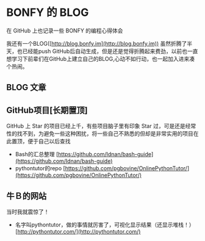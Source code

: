 # BONFY 的 BLOG

在 GitHub 上也记录一些 BONFY 的编程心得体会

我还有一个BLOG([http://blog.bonfy.im](http://blog.bonfy.im)) 虽然折腾了半天，也已经能push GitHub后自动生成，但是还是觉得折腾起来费劲，以前也一直想学习下前辈们在GitHub上建立自己的BLOG,心动不如行动，也一起加入进来凑个热闹。

## BLOG 文章


## GitHub项目[长期置顶]

GitHub 上 Star 的项目已经上千，有些项目脑子里有印象 Star 过，可是还是经常性的找不到，为避免一些这种困扰，将一些自己不熟悉的但却是非常实用的项目在此置顶，便于自己以后查找

- Bash的汇总整理 [https://github.com/Idnan/bash-guide](https://github.com/Idnan/bash-guide)
- pythontutor的repo [https://github.com/pgbovine/OnlinePythonTutor/](https://github.com/pgbovine/OnlinePythonTutor/)

## 牛Ｂ的网站

当时我就震惊了！

- 名字叫pythontutor，做的事情就厉害了，可视化显示结果（还显示堆栈！） [http://pythontutor.com/](http://pythontutor.com/)
